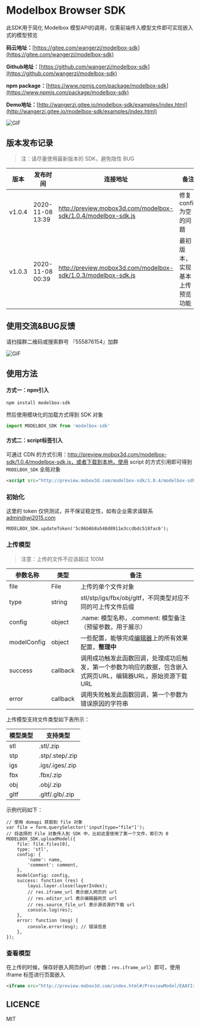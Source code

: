 # Modelbox Browser SDK
此SDK用于简化 Modelbox 模型API的调用，仅需前端传入模型文件即可实现嵌入式的模型预览

**码云地址：**[https://gitee.com/wangerzi/modelbox-sdk](https://gitee.com/wangerzi/modelbox-sdk)

**Github地址：**[https://github.com/wangerzi/modelbox-sdk](https://github.com/wangerzi/modelbox-sdk)

**npm package：**[https://www.npmjs.com/package/modelbox-sdk](https://www.npmjs.com/package/modelbox-sdk)

**Demo地址：**[http://wangerzi.gitee.io/modelbox-sdk/examples/index.html](http://wangerzi.gitee.io/modelbox-sdk/examples/index.html)

![GIF](http://preview.mobox3d.com/modelbox-sdk/ScreenGIF.gif)

## 版本发布记录

> 注：请尽量使用最新版本的 SDK，避免隐性 BUG

| 版本   | 发布时间         | 连接地址                                                     | 备注                           |
| ------ | ---------------- | ------------------------------------------------------------ | ------------------------------ |
| v1.0.4 | 2020-11-08 13:39 | http://preview.mobox3d.com/modelbox-sdk/1.0.4/modelbox-sdk.js | 修复 config 为空的问题         |
| v1.0.3 | 2020-11-08 00:39 | http://preview.mobox3d.com/modelbox-sdk/1.0.3/modelbox-sdk.js | 最初版本，实现基本上传预览功能 |

## 使用交流&BUG反馈

请扫描群二维码或搜索群号 『555876154』加群

![GIF](http://preview.mobox3d.com/modelbox-sdk/GroupQRCode.jpg)

## 使用方法

#### 方式一：npm引入

```shell script
npm install modelbox-sdk
```

然后使用模块化的加载方式得到 SDK 对象

```js
import MODELBOX_SDK from 'modelbox-sdk'
```

#### 方式二：script标签引入

可通过 CDN 的方式引用：http://preview.mobox3d.com/modelbox-sdk/1.0.4/modelbox-sdk.js，或者下载到本地，使用 script 的方式引用即可得到 `MODELBOX_SDK` 全局对象

```html
<script src="http://preview.mobox3d.com/modelbox-sdk/1.0.4/modelbox-sdk.js"></script>
```

### 初始化

这里的 token 仅供测试，并不保证稳定性，如有企业需求请联系 admin@wj2015.com

```shell
MODELBOX_SDK.updateToken('5c06b6b8a548d8911e3ccdbdc518fac6');
```

### 上传模型

> 注意：上传的文件不应该超过 100M

| 参数名称    | 类型     | 备注                                                         |
| ----------- | -------- | ------------------------------------------------------------ |
| file        | File     | 上传的单个文件对象                                           |
| type        | string   | stl/stp/igs/fbx/obj/gltf，不同类型对应不同的可上传文件后缀   |
| config      | object   | .name: 模型名称，.comment: 模型备注（预留参数，用于展示）    |
| modelConfig | object   | 一些配置，能够完成[编辑器](http://preview.mobox3d.com/index.html#/Manage/editor/EAAYIrBA)上的所有效果配置，**整理中** |
| success     | callback | 调用成功触发此函数回调，处理成功后触发，第一个参数为响应的数据，包含嵌入式网页URL，编辑器URL，原始资源下载URL |
| error       | callback | 调用失败触发此函数回调，第一个参数为错误原因的字符串         |

上传模型支持文件类型如下表所示：

| 模型类型 | 支持类型        |
| -------- | --------------- |
| stl      | .stl/.zip       |
| stp      | .stp/.step/.zip |
| igs      | .igs/.iges/.zip |
| fbx      | .fbx/.zip       |
| obj      | .obj/.zip       |
| gltf     | .gltf/.glb/.zip |

示例代码如下：

```shell
// 使用 domapi 获取到 file 对象
var file = form.querySelector('input[type="file"]');
// 将选择的 File 对象传入到 SDK 中，比如这里使用了第一个文件，索引为 0
MODELBOX_SDK.uploadModel({
	file: file.files[0],
	type: 'stl',
	config: {
		'name': name,
		'comment': comment,
	},
	modelConfig: config,
	success: function (res) {
		layui.layer.close(layerIndex);
		// res.iframe_url 表示嵌入网页的 url
		// res.editor_url 表示编辑器网页 url
		// res.source_file_url 表示源资源的下载 url
		console.log(res);
	},
	error: function (msg) {
		console.error(msg); // 错误信息
	},
});	
```

### 查看模型

在上传的时候，保存好嵌入网页的url（参数：`res.iframe_url`）即可，使用 iframe 标签进行页面嵌入

```html
<iframe src="http://preview.mobox3d.com/index.html#/PreviewModel/EAAYIrBA" width="600" height="400"></iframe>
```

## LICENCE

MIT
